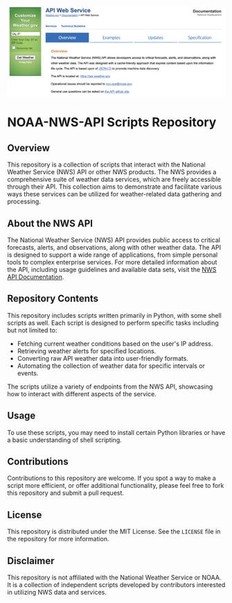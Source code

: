 ![NOAA NWS API](noaa-nws-api.png "NOAA NWS API")

# NOAA-NWS-API Scripts Repository

## Overview
This repository is a collection of scripts that interact with the National Weather Service (NWS) API or other NWS products. The NWS provides a comprehensive suite of weather data services, which are freely accessible through their API. This collection aims to demonstrate and facilitate various ways these services can be utilized for weather-related data gathering and processing.

## About the NWS API
The National Weather Service (NWS) API provides public access to critical forecasts, alerts, and observations, along with other weather data. The API is designed to support a wide range of applications, from simple personal tools to complex enterprise services. For more detailed information about the API, including usage guidelines and available data sets, visit the [NWS API Documentation](https://www.weather.gov/documentation/services-web-api).

## Repository Contents
This repository includes scripts written primarily in Python, with some shell scripts as well. Each script is designed to perform specific tasks including but not limited to:

- Fetching current weather conditions based on the user's IP address.
- Retrieving weather alerts for specified locations.
- Converting raw API weather data into user-friendly formats.
- Automating the collection of weather data for specific intervals or events.

The scripts utilize a variety of endpoints from the NWS API, showcasing how to interact with different aspects of the service.

## Usage
To use these scripts, you may need to install certain Python libraries or have a basic understanding of shell scripting. 

## Contributions
Contributions to this repository are welcome. If you spot a way to make a script more efficient, or offer additional functionality, please feel free to fork this repository and submit a pull request.

## License
This repository is distributed under the MIT License. See the `LICENSE` file in the repository for more information.

## Disclaimer
This repository is not affiliated with the National Weather Service or NOAA. It is a collection of independent scripts developed by contributors interested in utilizing NWS data and services.
